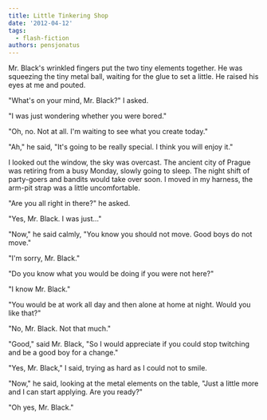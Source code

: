 ```yaml
---
title: Little Tinkering Shop
date: '2012-04-12'
tags:
  - flash-fiction
authors: pensjonatus
---
```


Mr. Black's wrinkled fingers put the two tiny elements together. He was
squeezing the tiny metal ball, waiting for the glue to set a little. He raised
his eyes at me and pouted.

<!-- truncate -->

"What's on your mind, Mr. Black?" I asked.

"I was just wondering whether you were bored."

"Oh, no. Not at all. I'm waiting to see what you create today."

"Ah," he said, "It's going to be really special. I think you will enjoy it."

I looked out the window, the sky was overcast. The ancient city of Prague was
retiring from a busy Monday, slowly going to sleep. The night shift of
party-goers and bandits would take over soon. I moved in my harness, the arm-pit
strap was a little uncomfortable.

"Are you all right in there?" he asked.

"Yes, Mr. Black. I was just..."

"Now," he said calmly, "You know you should not move. Good boys do not move."

"I'm sorry, Mr. Black."

"Do you know what you would be doing if you were not here?"

"I know Mr. Black."

"You would be at work all day and then alone at home at night. Would you like
that?"

"No, Mr. Black. Not that much."

"Good," said Mr. Black, "So I would appreciate if you could stop twitching and
be a good boy for a change."

"Yes, Mr. Black," I said, trying as hard as I could not to smile.

"Now," he said, looking at the metal elements on the table, "Just a little more
and I can start applying. Are you ready?"

"Oh yes, Mr. Black."
